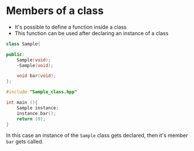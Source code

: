 # Members of a class

- It's possible to define a function inside a class
- This function can be used after declaring an instance of a class

```hpp
class Sample{

public:
    Sample(void);
    ~Sample(void);

    void bar(void);
};

```

```cpp
#include "Sample_class.hpp"

int main (){
    Sample instance;
    instance.bar();
    return (0);
}
```

In this case an instance of the `Sample` class gets declared, then it's member `bar` gets called.
